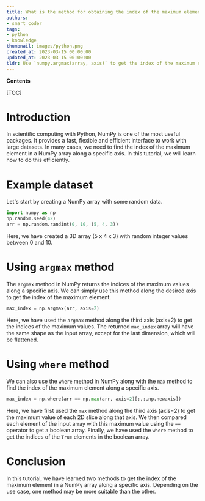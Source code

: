 ```yaml
---
title: What is the method for obtaining the index of the maximum element within a given axis of a numpy array?
authors:
- smart_coder
tags:
- python
- knowledge
thumbnail: images/python.png
created_at: 2023-03-15 00:00:00
updated_at: 2023-03-15 00:00:00
tldr: Use `numpy.argmax(array, axis)` to get the index of the maximum element along the specified axis.
---
```


**Contents**

[TOC]

# Introduction
In scientific computing with Python, NumPy is one of the most useful packages. It provides a fast, flexible and efficient interface to work with large datasets. In many cases, we need to find the index of the maximum element in a NumPy array along a specific axis. In this tutorial, we will learn how to do this efficiently.

# Example dataset
Let's start by creating a NumPy array with some random data. 

``` python
import numpy as np
np.random.seed(42)
arr = np.random.randint(0, 10, (5, 4, 3))
```

Here, we have created a 3D array (5 x 4 x 3) with random integer values between 0 and 10.

# Using `argmax` method
The `argmax` method in NumPy returns the indices of the maximum values along a specific axis. We can simply use this method along the desired axis to get the index of the maximum element.

``` python
max_index = np.argmax(arr, axis=2)
```

Here, we have used the `argmax` method along the third axis (axis=2) to get the indices of the maximum values. The returned `max_index` array will have the same shape as the input array, except for the last dimension, which will be flattened. 

# Using `where` method
We can also use the `where` method in NumPy along with the `max` method to find the index of the maximum element along a specific axis.

``` python
max_index = np.where(arr == np.max(arr, axis=2)[:,:,np.newaxis])
```

Here, we have first used the `max` method along the third axis (axis=2) to get the maximum value of each 2D slice along that axis. We then compared each element of the input array with this maximum value using the `==` operator to get a boolean array. Finally, we have used the `where` method to get the indices of the `True` elements in the boolean array. 

# Conclusion
In this tutorial, we have learned two methods to get the index of the maximum element in a NumPy array along a specific axis. Depending on the use case, one method may be more suitable than the other.
